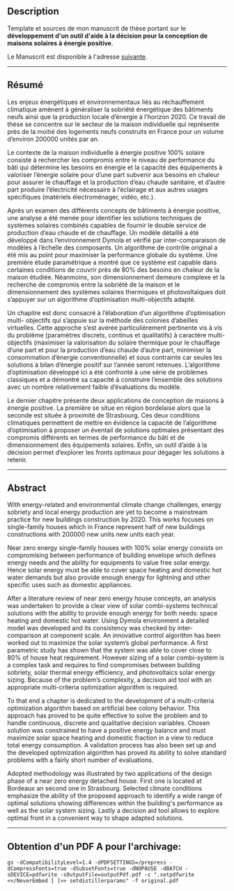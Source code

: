 ## Description
Template et sources de mon manuscrit de thèse portant sur le **développement d'un outil
d'aide à la décision pour la conception de maisons solaires à énergie positive**.

Le Manuscrit est disponible à l'adresse [suivante](https://tel.archives-ouvertes.fr/tel-01679255).

***

## Résumé
Les enjeux énergétiques et environnementaux liés au réchauffement climatique amènent à
généraliser la sobriété énergétique des bâtiments neufs ainsi que la production locale
d’énergie à l’horizon 2020. Ce travail de thèse se concentre sur le secteur de la maison
individuelle qui représente près de la moitié des logements neufs construits en France
pour un volume d’environ 200000 unités par an.

Le contexte de la maison individuelle à énergie positive 100% solaire consiste à
rechercher les compromis entre le niveau de performance du bâti qui détermine les besoins
en énergie et la capacité des équipements à valoriser l’énergie solaire pour d’une part
subvenir aux besoins en chaleur pour assurer le chauffage et la production d’eau chaude
sanitaire, et d’autre part produire l’électricité nécessaire à l’éclairage et aux autres
usages spécifiques (matériels électroménager, vidéo, etc.).

Après un examen des différents concepts de bâtiments à énergie positive, une analyse a été
menée pour identifier les solutions techniques de systèmes solaires combinés capables de
fournir le double service de production d’eau chaude et de chauffage. Un modèle détaillé a
été développé dans l’environnement Dymola et vérifié par inter-comparaison de modèles à
l’échelle des composants. Un algorithme de contrôle original a été mis au point pour
maximiser la performance globale du système. Une première étude paramétrique a montré que
ce système est capable dans certaines conditions de couvrir près de 80% des besoins en
chaleur de la maison étudiée. Néanmoins, son dimensionnement demeure complexe et la
recherche de compromis entre la sobriété de la maison et le dimensionnement des systèmes
solaires thermiques et photovoltaïques doit s’appuyer sur un algorithme d’optimisation
multi-objectifs adapté.

Un chapitre est donc consacré à l’élaboration d’un algorithme d’optimisation multi-
objectifs qui s’appuie sur la méthode des colonies d’abeilles virtuelles. Cette approche
s’est avérée particulièrement pertinente vis à vis du problème (paramètres discrets,
continus et qualitatifs) à caractère multi-objectifs (maximiser la valorisation du solaire
thermique pour le chauffage d’une part et pour la production d’eau chaude d’autre part,
minimiser la consommation d’énergie conventionnelle) et sous contrainte car seules les
solutions à bilan d’énergie positif sur l’année seront retenues. L’algorithme
d’optimisation développé ici a été confronté à une série de problèmes classiques et a
démontré sa capacité à construire l’ensemble des solutions avec un nombre relativement
faible d’évaluations du modèle.

Le dernier chapitre présente deux applications de conception de maisons à énergie
positive. La première se situe en région bordelaise alors que la seconde est située à
proximité de Strasbourg. Ces deux conditions climatiques permettent de mettre en évidence
la capacité de l’algorithme d’optimisation à proposer un éventail de solutions optimales
présentant des compromis différents en termes de performance du bâti et de dimensionnement
des équipements solaires. Enfin, un outil d’aide à la décision permet d’explorer les
fronts optimaux pour dégager les solutions à retenir.

***

## Abstract

With energy-related and environmental climate change challenges, energy sobriety and local
energy production are yet to become a mainstream practice for new buildings construction by
$2020$. This works focuses on single-family houses which in France represent half of new
buildings constructions with 200000 new units new units each year.

Near zero energy single-family houses with 100% solar energy consists on compromising
between performance of building envelope which defines energy needs and the ability
for equipments to value free solar energy. Hence solar energy must be able to cover
space heating and domestic hot water demands but also provide enough energy for
lightning and other specific uses such as domestic appliances.

After a literature review of near zero energy house concepts, an analysis was undertaken
to provide a clear view of solar combi-systems technical solutions with the ability to
provide enough energy for both needs: space heating and domestic hot water. Using Dymola
environment a detailed model was developed and its consistency was checked by
inter-comparison at component scale. An innovative control algorithm has been worked out to
maximize the solar system’s global performance. A first parametric study has shown that the system
was able to cover close to 80% of house heat requirement. However sizing of a solar
combi-system is a complex task and requires to find compromises between building sobriety, solar
thermal energy efficiency, and photovoltaics solar energy sizing. Because of the problem’s
complexity, a decision aid tool with an appropriate multi-criteria optimization algorithm
is required.

To that end a chapter is dedicated to the development of a multi-criteria optimization
algorithm based on artificial bee colony behavior. This approach has proved to be quite effective
to solve the problem and to handle continuous, discrete and qualitative decision variables.
Chosen solution was constrained to have a positive energy balance and must maximize solar
space heating and domestic fraction in a view to reduce total energy consumption.
A validation process has also been set up and the developed optimization algorithm
has proved its ability to solve standard problems with a fairly short number of evaluations.

Adopted methodology was illustrated by two applications of the design phase of
a near zero energy detached house. First one is located at Bordeaux an second one
in Strasbourg. Selected climate conditions emphasize the ability of the proposed
approach to identify a wide range of optimal solutions showing differences within
the building's performance as well as the solar system sizing. Lastly a decision aid tool
allows to explore optimal front in a convenient way to shape adapted solutions.

***

## Obtention d'un PDF A pour l'archivage:
```gs -dCompatibilityLevel=1.4 -dPDFSETTINGS=/prepress -dCompressFonts=true -dSubsetFonts=true -dNOPAUSE -dBATCH -sDEVICE=pdfwrite -sOutputFile=outputPdf.pdf -c ".setpdfwrite <</NeverEmbed [ ]>> setdistillerparams" -f original.pdf```
